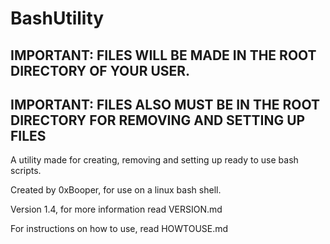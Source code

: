 # BashUtility

## IMPORTANT: FILES WILL BE MADE IN THE ROOT DIRECTORY OF YOUR USER.
## IMPORTANT: FILES ALSO MUST BE IN THE ROOT DIRECTORY FOR REMOVING AND SETTING UP FILES

A utility made for creating, removing and setting up ready to use bash scripts.

Created by 0xBooper, for use on a linux bash shell.

Version 1.4, for more information read VERSION.md

For instructions on how to use, read HOWTOUSE.md
